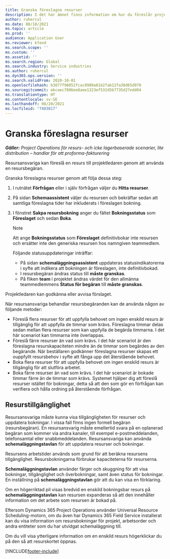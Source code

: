 ```yaml
---
title: Granska föreslagna resurser
description: I det här ämnet finns information om hur du föreslår projektresurser.
author: ruhercul
ms.date: 08/18/2021
ms.topic: article
ms.prod: ''
audience: Application User
ms.reviewer: kfend
ms.search.scope: ''
ms.custom: ''
ms.assetid: ''
ms.search.region: Global
ms.search.industry: Service industries
ms.author: ruhercul
ms.dyn365.ops.version: ''
ms.search.validFrom: 2020-10-01
ms.openlocfilehash: b3077f98052fcac9989a81b2fab12fa30d65d970
ms.sourcegitcommit: ebcaec7806ee8aee1323ef532d5b7735d27edd04
ms.translationtype: HT
ms.contentlocale: sv-SE
ms.lasthandoff: 08/20/2021
ms.locfileid: "7403817"
---
```

# <a name="review-proposed-resources"></a>Granska föreslagna resurser

_**Gäller:** Project Operations för resurs- och icke lagerbaserade scenarier, lite distribution – handlar för att proforma-fakturering_

Resursansvariga kan föreslå en resurs till projektledaren genom att använda en resursbegäran.

Granska föreslagna resurser genom att följa dessa steg:

1. I rutnätet **Förfrågan** eller i själv förfrågan väljer du **Hitta resurser**.
2. På sidan **Schemaassistent** väljer du resursen och bekräftar sedan att samtliga föreslagna tider har inkluderats i föreslagen bokning.
3. I fönstret **Sakpa resursbokning** anger du fältet **Bokningsstatus** som **Föreslaget** och sedan **Boka**.

    > [!NOTE]
    > Att ange **Bokningsstatus** som **Föreslaget** definitivbokar inte resursen och ersätter inte den generiska resursen hos namngiven teammedlem.

    Följande statusuppdateringar inträffar:

    - På sidan **schemaläggningsassistent** uppdateras statusindikatorerna i syfte att indikera att bokningen är föreslagen, inte definitivbokad.
    - I resursbegäran ändras status till **måste granskas**.
    - På fliken **team** i projektet ändras värdet för den allmänna teammedlemmens **Status för begäran** till **måste granskas**.

Projektledaren kan godkänna eller avvisa förslaget.

När resursansvariga behandlar resursbegäranden kan de använda någon av följande metoder:

- Föreslå flera resurser för att uppfylla behovet om ingen enskild resurs är tillgänglig för att uppfylla de timmar som krävs. Föreslagna timmar delas sedan mellan flera resurser som kan uppfylla de begärda timmarna. I det här scenariot kan timmarna inte överlappas.
- Föreslå färre resurser än vad som krävs. I det här scenariot är den föreslagna resurskapaciteten mindre än de timmar som begärdes av den begärande. När beställaren godkänner föreslagna resurser skapas ett ouppfyllt resursbehov i syfte att fånga upp det återstående behovet.
- Boka flera resurser för att uppfylla behovet om ingen enskild resurs är tillgänglig för att slutföra arbetet.
- Boka färre resurser än vad som krävs. I det här scenariot är bokade timmar färre än de timmar som krävs. Systemet hjälper dig att föreslå resurser istället för bokningar, detta så att den som gör en förfrågan kan verifiera och hålla ordning på återstående förfrågan.

## <a name="resource-availability"></a>Resurstillgänglighet

Resursansvariga måste kunna visa tillgängligheten för resurser och uppdatera bokningar. I vissa fall finns ingen formell begäran (resursbegäran). En resursansvarig måste emellertid svara på en oplanerad begäran som kommer via andra kanaler, till exempel e-postmeddelanden, telefonsamtal eller snabbmeddelanden. Resursansvariga kan använda **schemaläggningstavlan** för att uppdatera resurser och bokningar.

Resursens arbetstider används som grund för att beräkna resursens tillgänglighet. Resursbokningarna förbrukar kapaciteterna för resurserna.

**Schemaläggningstavlan** använder färger och skuggning för att visa bokningar, tillgänglighet och överbokningar, samt även status för bokningar. En inställning på **schemaläggningstavlan** gör att du kan visa en förklaring.

Om en högerriktad pil visas bredvid en enskild bokningsbar resurs på **schemaläggningstavlan** kan resursen expanderas så att den innehåller information om det arbete som resursen är bokad på.

Eftersom Dynamics 365 Project Operations använder Universal Resource Scheduling-motorn, om du även har Dynamics 365 Field Service installerat kan du visa information om resursbokningar för projekt, arbetsorder och andra entiteter som du har utvidgat schemaläggning till.

Om du vill visa ytterligare information om en enskild resurs högerklickar du på den så att resurskortet öppnas.



[!INCLUDE[footer-include](../includes/footer-banner.md)]
